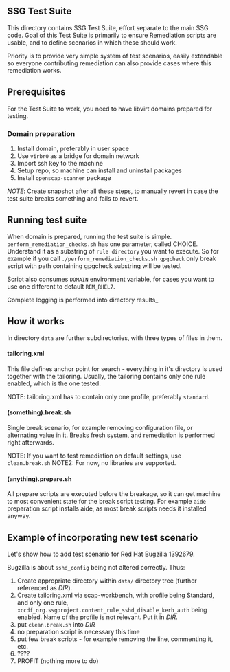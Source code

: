 ## SSG Test Suite
This directory contains SSG Test Suite, effort separate to the main SSG code.
Goal of this Test Suite is primarily to ensure Remediation scripts are usable,
and to define scenarios in which these should work.

Priority is to provide very simple system of test scenarios, easily extendable
so everyone contributing remediation can also provide cases where this
remediation works.

## Prerequisites
For the Test Suite to work, you need to have libvirt domains prepared for testing.

### Domain preparation
1. Install domain, preferably in user space
1. Use ```virbr0``` as a bridge for domain network
1. Import ssh key to the machine
1. Setup repo, so machine can install and uninstall packages
1. Install ```openscap-scanner``` package

*NOTE*: Create snapshot after all these steps, to manually revert in case the
test suite breaks something and fails to revert.


## Running test suite
When domain is prepared, running the test suite is simple.
```perform_remediation_checks.sh``` has one parameter, called CHOICE. Understand
it as a substring of ```rule directory``` you want to execute. So for example
if you call
```./perform_remediation_checks.sh gpgcheck```
only break script with path containing gpgcheck substring will be tested.

Script also consumes ```DOMAIN``` environment variable, for cases you want to use
one different to default ```REM_RHEL7```.

Complete logging is performed into directory results_<timestamp>

## How it works
In directory ```data``` are further subdirectories, with three types of files in
them.

#### tailoring.xml
This file defines anchor point for search - everything in it's directory is used
together with the tailoring. Usually, the tailoring contains only one rule enabled,
which is the one tested.

NOTE: tailoring.xml has to contain only one profile, preferably ```standard```.

#### (something).break.sh
Single break scenario, for example removing configuration file, or alternating
value in it. Breaks fresh system, and remediation is performed right afterwards.

NOTE: If you want to test remediation on default settings, use ```clean.break.sh```
NOTE2: For now, no libraries are supported.


#### (anything).prepare.sh
All prepare scripts are executed before the breakage, so it can get machine to
most convenient state for the break script testing. For example ```aide```
preparation script installs aide, as most break scripts needs it installed anyway.

## Example of incorporating new test scenario
Let's show how to add test scenario for Red Hat Bugzilla 1392679.

Bugzilla is about ```sshd_config``` being not altered correctly. Thus:
1. Create appropriate directory within ```data/``` directory tree (further
referenced as *DIR*).
1. Create tailoring.xml via scap-workbench, with profile being Standard, and only
one rule, ```xccdf_org.ssgproject.content_rule_sshd_disable_kerb_auth``` being
enabled. Name of the profile is not relevant. Put it in *DIR*.
1. put ```clean.break.sh``` into *DIR*
1. no preparation script is necessary this time
1. put few break scripts - for example removing the line, commenting it, etc.
1. ????
1. PROFIT (nothing more to do)
